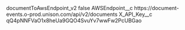 <?xml version="1.0" encoding="UTF-8"?>
<CustomMetadata xmlns="http://soap.sforce.com/2006/04/metadata" xmlns:xsi="http://www.w3.org/2001/XMLSchema-instance" xmlns:xsd="http://www.w3.org/2001/XMLSchema">
    <label>documentToAwsEndpoint_v2</label>
    <protected>false</protected>
    <values>
        <field>AWSEndpoint__c</field>
        <value xsi:type="xsd:string">https://document-events.o-prod.unison.com/api/v2/documents</value>
    </values>
    <values>
        <field>X_API_Key__c</field>
        <value xsi:type="xsd:string">qQ4pNNFVaO1x8heUa9GQO4SvuYv7wwFw2PcUBGao</value>
    </values>
</CustomMetadata>

